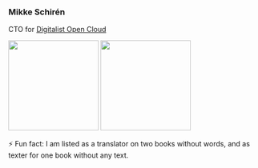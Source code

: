 ### Mikke Schirén

CTO for [Digitalist Open Cloud](https://digitalist.cloud)



<p>
  <img height="180em" src="https://github-readme-stats.vercel.app/api?username=mikkeschiren&show_icons=true&hide_border=true&&count_private=true&include_all_commits=true" />
  <img height="180em" src="https://github-readme-stats.vercel.app/api/top-langs?username=mikkeschiren&show_icons=true&locale=en&layout=compact&hide=assembly" />
</p>

⚡ Fun fact: I am listed as a translator on two books without words, and as texter for one book without any text.



<!--
**mikkeschiren/mikkeschiren** is a ✨ _special_ ✨ repository because its `README.md` (this file) appears on your GitHub profile.

Here are some ideas to get you started:

- 👯 I’m looking to collaborate on ...
- 🤔 I’m looking for help with ...
- 💬 Ask me about ...
- 📫 How to reach me: ...
- 😄 Pronouns: ...
- ⚡ Fun fact: ...
-->
